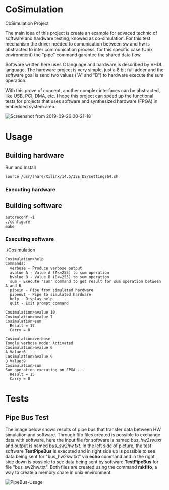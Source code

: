 # CoSimulation
CoSimulation Project

The main idea of this project is create an example for advaced technic of software and hardware testing, knowed as co-simulation. For this test mechanism the driver needed to comunication between sw and hw is abstracted to inter communication process, for this specific case (Unix environment) the "pipe" command garantee the shared data flow.

Software written here uses C language and hardware is described by VHDL language. The hardware project is very simple, just a 8 bit full adder and the software goal is send two values ("A" and "B") to hardware execute the sum operation.

With this prove of concept, another complex interfaces can be abstracted, like USB, PCI, DMA, etc. I hope this project can speed up the functional tests for projects that uses software and synthesized hardware (FPGA) in embedded system area.

![Screenshot from 2019-09-26 00-21-18](https://user-images.githubusercontent.com/27175864/65646735-f4e1da80-dff3-11e9-9bf1-00897d840dc1.png)

# Usage

## Building hardware

Run and Install
```
source /usr/share/Xilinx/14.5/ISE_DS/settings64.sh
```

### Executing hardware

## Building software
```
autoreconf -i
./configure
make
```

### Executing software

./Cosimulation

```
Cosimulation>help
Commands:
  verbose - Produce verbose output
  avalue A - Value A (A<=255) to sum operation
  bvalue B - Value B (B<=255) to sum operation
  sum - Execute "sum" command to get result for sum operation between A and B
  pipein - Pipe from simulated hardware
  pipeout - Pipe to simulated hardware
  help - Display help
  quit - Exit prompt command

Cosimulation>avalue 10
Cosimulation>bvalue 7
Cosimulation>sum
  Result = 17
  Carry = 0

Cosimulation>verbose
Toogle verbose mode: Activated 
Cosimulation>avalue 6
A Value:6
Cosimulation>bvalue 9
B Value:9
Cosimulation>sum
Sum operation executing on FPGA ...
  Result = 15
  Carry = 0
```
# Tests

## Pipe Bus Test

The image below shows results of pipe bus that transfer data between HW simulation and software. Through fifo files created is possible to exchange data with software, here the input file for software is named *bus_hw2sw.txt* and output is named *bus_sw2hw.txt*.
In the left side of picture, the test software **TestPipeBus** is executed and in right side up is possible to see data being sent for "bus_hw2sw.txt" via **echo** command and in the right side down is possible to see data being sent by software **TestPipeBus** for file "bus_sw2hw.txt". Both files are created using the command **mkfifo**, a way to create a memory share in unix environment.  

![PipeBus-Usage](https://user-images.githubusercontent.com/27175864/64924122-e831db00-d7d8-11e9-9609-fe2dc1ffda48.png)
